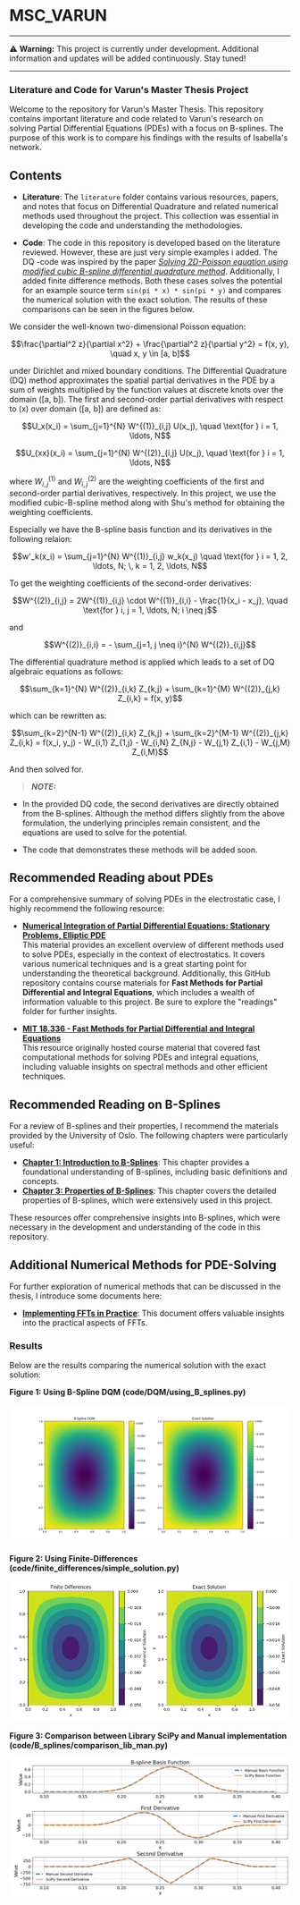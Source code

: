 # MSC_VARUN
---

:warning: **Warning:** This project is currently under development. Additional information and updates will be added continuously. Stay tuned!

---
### Literature and Code for Varun's Master Thesis Project

Welcome to the repository for Varun's Master Thesis. This repository contains important literature and code related to Varun's research on solving Partial Differential Equations (PDEs) with a focus on B-splines. The purpose of this work is to compare his findings with the results of Isabella's network.

## Contents

- **Literature**: The `literature` folder contains various resources, papers, and notes that focus on Differential Quadrature and related numerical methods used throughout the project. This collection was essential in developing the code and understanding the methodologies.

- **Code**: The code in this repository is developed based on the literature reviewed. However, these are  just very simple examples i added.
The DQ -code was inspired by the paper [*Solving 2D-Poisson equation using modified cubic B-spline differential quadrature method*](https://www.sciencedirect.com/science/article/pii/S2090447917301521). Additionally, I added finite difference methods.
Both these cases solves the potential for an example source term `sin(pi * x) * sin(pi * y)` and compares the numerical solution with the exact solution. The results of these comparisons can be seen in the figures below.

We consider the well-known two-dimensional Poisson equation:
```math
\frac{\partial^2 z}{\partial x^2} + \frac{\partial^2 z}{\partial y^2} = f(x, y), \quad x, y \in [a, b]
```

under Dirichlet and mixed boundary conditions. The Differential Quadrature (DQ) method approximates the spatial partial derivatives in the PDE by a sum of weights multiplied by the function values at discrete knots over the domain \([a, b]\). The first and second-order partial derivatives with respect to \(x\) over domain \([a, b]\) are defined as:

```math
U_x(x_i) = \sum_{j=1}^{N} W^{(1)}_{i,j} U(x_j), \quad \text{for } i = 1, \ldots, N
```


```math
U_{xx}(x_i) = \sum_{j=1}^{N} W^{(2)}_{i,j} U(x_j), \quad \text{for } i = 1, \ldots, N
```

where $`W^{(1)}_{i,j}`$ and $`W^{(2)}_{i,j}`$ are the weighting coefficients of the first and second-order partial derivatives, respectively. 
In this project, we use the modified cubic-B-spline method along with Shu's method for obtaining the weighting coefficients.


Especially we have the B-spline basis function and its derivatives in the following relaion:

```math
w'_k(x_i) = \sum_{j=1}^{N} W^{(1)}_{i,j} w_k(x_j) \quad \text{for } i = 1, 2, \ldots, N; \, k = 1, 2, \ldots, N
```

To get the weighting coefficients of the second-order derivatives:

```math
W^{(2)}_{i,j} = 2W^{(1)}_{i,j} \cdot W^{(1)}_{i,i} - \frac{1}{x_i - x_j}, \quad \text{for } i, j = 1, \ldots, N; i \neq j
```

and

```math
W^{(2)}_{i,i} = - \sum_{j=1, j \neq i}^{N} W^{(2)}_{i,j}
```


The differential quadrature method is applied which leads to a set of DQ algebraic equations as follows:

```math
\sum_{k=1}^{N} W^{(2)}_{i,k} Z_{k,j} + \sum_{k=1}^{M} W^{(2)}_{j,k} Z_{i,k} = f(x, y)
```

which can be rewritten as:

```math
\sum_{k=2}^{N-1} W^{(2)}_{i,k} Z_{k,j} + \sum_{k=2}^{M-1} W^{(2)}_{j,k} Z_{i,k} = f(x_i, y_j) - W_{i,1} Z_{1,j} - W_{i,N} Z_{N,j} - W_{j,1} Z_{i,1} - W_{j,M} Z_{i,M}
```

And then solved for. 

> **_NOTE:_** 
- In the provided DQ code, the second derivatives are directly obtained from the B-splines. Although the method differs slightly from the above formulation, the underlying principles remain consistent, and the equations are used to solve for the potential.

- The code that demonstrates these methods will be added soon.



## Recommended Reading about PDEs

For a comprehensive summary of solving PDEs in the electrostatic case, I highly recommend the following resource:

- **[Numerical Integration of Partial Differential Equations: Stationary Problems, Elliptic PDE](https://www.mps.mpg.de/phd/numerical-integration-partial-differential-equations-stationary-problems-elliptic-pde)**  
  This material provides an excellent overview of different methods used to solve PDEs, especially in the context of electrostatics. It covers various numerical techniques and is a great starting point for understanding the theoretical background.
Additionally, this GitHub repository contains course materials for **Fast Methods for Partial Differential and Integral Equations**, which includes a wealth of information valuable to this project. Be sure to explore the "readings" folder for further insights.

- **[MIT 18.336 - Fast Methods for Partial Differential and Integral Equations](https://github.com/mitmath/18336/tree/master)**  
  This resource originally hosted course material that covered fast computational methods for solving PDEs and integral equations, including valuable insights on spectral methods and other efficient techniques.

## Recommended Reading on B-Splines

For a review of B-splines and their properties, I recommend the materials provided by the University of Oslo. The following chapters were particularly useful:

- **[Chapter 1: Introduction to B-Splines](https://www.uio.no/studier/emner/matnat/ifi/nedlagte-emner/INF-MAT5340/v07/undervisningsmateriale/kap1.pdf)**: This chapter provides a foundational understanding of B-splines, including basic definitions and concepts.
- **[Chapter 3: Properties of B-Splines](https://www.uio.no/studier/emner/matnat/ifi/nedlagte-emner/INF-MAT5340/v07/undervisningsmateriale/kap3.pdf)**: This chapter covers the detailed properties of B-splines, which were extensively used in this project.

These resources offer comprehensive insights into B-splines, which were necessary in the development and understanding of the code in this repository.


## Additional Numerical Methods for PDE-Solving

For further exploration of numerical methods that can be discussed in the thesis, I introduce some documents here:

- **[Implementing FFTs in Practice](https://www.csd.uwo.ca/~mmorenom/CS433-CS9624/Resources/Implementing_FFTs_in_Practice.pdf)**: This document offers valuable insights into the practical aspects of FFTs.


### Results

Below are the results comparing the numerical solution with the exact solution:

**Figure 1: Using B-Spline DQM (code/DQM/using_B_splines.py)**

![B-splines](Figures/B_spline_DQ.png)

**Figure 2: Using Finite-Differences (code/finite_differences/simple_solution.py)**

![Finite-Differences](Figures/fin_dir.png)

**Figure 3: Comparison between Library SciPy and Manual implementation (code/B_splines/comparison_lib_man.py)**

![Comparison](Figures/comp_lib_man.png)








